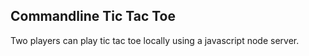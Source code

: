 ## Commandline Tic Tac Toe


Two players can play tic tac toe locally using a javascript node server.
